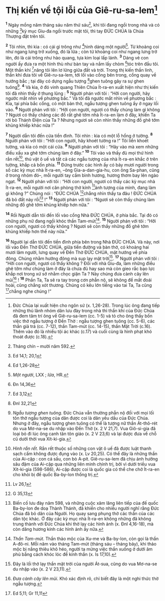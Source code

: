 # Thị kiến về tội lỗi của Giê-ru-sa-lem[^1]
<sup><b>1</b></sup> Ngày mồng năm tháng sáu năm thứ sáu[^2], khi tôi đang ngồi trong nhà và có những [^1*]kỳ mục Giu-đa ngồi trước mặt tôi, thì tay ĐỨC CHÚA là Chúa Thượng đặt trên tôi.

<sup><b>2</b></sup> Tôi nhìn, thì kìa : có cái gì trông như [^2*]hình dáng một người[^3]. Từ khoảng coi như ngang lưng trở xuống, đó là lửa ; còn từ khoảng coi như ngang lưng trở lên, đó là cái trông như hào quang, tựa kim loại lấp lánh. <sup><b>3</b></sup> Dáng vẻ con người ấy đưa ra một hình thù như bàn tay và nắm lấy chòm [^3*]tóc trên đầu tôi. Một thần khí [^4*]nâng tôi lên lơ lửng giữa đất và trời. Trong thị kiến thần linh, thần khí đưa tôi về Giê-ru-sa-lem, tới lối vào cổng bên trong, cổng quay về hướng bắc ; tại đây có dựng ngẫu tượng [^5*]ghen tuông gây ra sự ghen tuông[^4]. <sup><b>4</b></sup> Và kìa, ở đó vinh quang Thiên Chúa Ít-ra-en xuất hiện như thị kiến tôi đã nhìn thấy ở thung lũng : <sup><b>5</b></sup> Người phán với tôi : “Hỡi con người, hãy ngước mắt nhìn về phương bắc.” Và tôi đã ngước mắt nhìn về phương bắc : Kìa, tại phía bắc cổng, có một bàn thờ, ngẫu tượng ghen tuông ấy ở ngay lối vào. <sup><b>6</b></sup> Người phán với tôi : “Hỡi con người, ngươi có thấy chúng làm gì không ? Ngươi có thấy chăng các đồ rất ghê tởm nhà Ít-ra-en làm ở đây, khiến Ta rời bỏ Thánh Điện của Ta ? Nhưng ngươi sẽ còn nhìn thấy những đồ ghê tởm khủng khiếp khác nữa !”

<sup><b>7</b></sup> Người dẫn tôi đến cửa tiền đình. Tôi nhìn : kìa có một lỗ hổng ở tường. <sup><b>8</b></sup> Người phán với tôi : “Hỡi con người, hãy khoét tường ra !” Tôi liền khoét tường, và kìa có một cái cửa. <sup><b>9</b></sup> Người phán với tôi : “Hãy vào mà xem những điều xấu xa ghê tởm chúng làm ở đây.” <sup><b>10</b></sup> Tôi vào và thấy đủ mọi thứ hình rắn rết[^5], thú vật ô uế và tất cả các ngẫu tượng của nhà Ít-ra-en khắc ở trên tường, khắp cả bốn phía. <sup><b>11</b></sup> Đứng trước các hình ấy có bảy mươi người trong số các kỳ mục nhà Ít-ra-en, –ông Gia-a-dan-gia-hu, con ông Sa-phan, cũng ở trong nhóm đó–, mỗi người tay cầm bình hương, hương thơm bay lên ngào ngạt. <sup><b>12</b></sup> Người phán với tôi : “Hỡi con người, ngươi có thấy các kỳ mục nhà Ít-ra-en, mỗi người nơi căn phòng thờ kính [^6*]ảnh tượng của mình, đang làm gì không ?” Chúng nói : “ĐỨC CHÚA [^7*]chẳng nhìn thấy ta đâu ! ĐỨC CHÚA đã bỏ đất này rồi[^6] !” <sup><b>13</b></sup> Người phán với tôi : “Ngươi sẽ còn thấy chúng làm những đồ ghê tởm khủng khiếp hơn nữa.”

<sup><b>14</b></sup> Rồi Người dẫn tôi đến lối vào cổng Nhà ĐỨC CHÚA, ở phía bắc. Tại đó có những phụ nữ đang ngồi khóc thần Tam-mút[^7]. <sup><b>15</b></sup> Người phán với tôi : “Hỡi con người, ngươi có thấy không ? Ngươi sẽ còn thấy những đồ ghê tởm khủng khiếp hơn thế này nữa.”

<sup><b>16</b></sup> Người lại dẫn tôi đến tiền đình phía bên trong Nhà ĐỨC CHÚA. Và này, nơi lối vào Đền Thờ ĐỨC CHÚA, giữa tiền đường và bàn thờ, có khoảng hai mươi lăm người, lưng quay về Đền Thờ ĐỨC CHÚA, mặt hướng về phía đông. Chúng nhằm hướng đông mà sụp lạy mặt trời[^8]. <sup><b>17</b></sup> Người phán với tôi : “Hỡi con người, ngươi có thấy không ? Đối với nhà Giu-đa, làm những điều ghê tởm như chúng làm ở đây là chưa đủ hay sao mà còn gieo rắc bạo lực khắp nơi trong xứ sở nhằm chọc giận Ta ? Này chúng đưa cành cây lên mũi[^9] ! <sup><b>18</b></sup> Phần Ta, Ta sẽ ra tay trong cơn phẫn nộ, sẽ không để mắt đoái hoài, cũng chẳng xót thương. Chúng có kêu lớn tiếng vào tai Ta, Ta cũng [^8*]chẳng nghe chúng !”

[^1]: Đức Chúa lại xuất hiện cho ngôn sứ (x. 1,26-28). Trong lúc ông đang tiếp những thủ lãnh nhóm dân lưu đày trong nhà thì thần khí của Đức Chúa đã đem tâm trí ông về Giê-ru-sa-lem (cc. 1-5) và tỏ cho ông thấy bốn việc thờ ngẫu tượng ở Đền Thờ : ngẫu tượng ghen tuông (cc. 5-6), các thần giả trá (cc. 7-12), thần Tam-mút (cc. 14-15), thần Mặt Trời (c.16). Thêm vào đó là nhiều tội ác khác (c.17) và cuối cùng là hình phạt khó thoát được (c.18).
[^2]: Tháng chín – mười năm 592.
[^3]: <i>Một người</i>, LXX ; <i>lửa</i>, HR.
[^4]: <i>Ngẫu tượng ghen tuông</i>. Đức Chúa vẫn thường phẫn nộ đối với mọi lối tôn thờ ngẫu tượng của dân được coi là dân yêu dấu của Đức Chúa. Nhưng ở đây, ngẫu tượng ghen tuông có thể là tượng nữ thần Át-thô-rét do vua Mơ-na-se du nhập vào Đền Thờ (x. 2 V 21,7). Vua Giô-si-gia đã loại bỏ đi lúc ông canh tân tôn giáo (x. 2 V 23,6) và lại được đưa về chỗ cũ dưới thời vua Xít-ki-gia.
[^5]: <i>Hình rắn rết</i>. Rắn rết thuộc số những con vật ô uế đã được luật thanh sạch cấm không được đụng vào (x. Lv 20,25). Có thể đây là những thần của Ai-cập : con cá sấu, con bò A-pít. Giê-ru-sa-lem đã chịu ảnh hưởng sâu đậm của Ai-cập qua những liên minh chính trị, bởi vì dưới triều vua Xít-ki-gia (598-586), Ai-cập được coi là quốc gia có thể che chở Ít-ra-en cho khỏi bị đế quốc Ba-by-lon thống trị.
[^6]: Biến cố lưu đày năm 598, và những cuộc xâm lăng liên tiếp của đế quốc Ba-by-lon đe doạ Thành Thánh, đã khiến cho nhiều người nghĩ rằng Đức Chúa đã bỏ dân của Người. Họ quay sang phụng thờ các thần của các dân tộc khác. Ở đây các kỳ mục nhà Ít-ra-en không những đã không trung thành với Đức Chúa khi thờ lạy các hình ảnh (x. Đnl 4,16-18), mà còn dâng hương kính các hình ảnh ấy nữa.
[^7]: <i>Thần Tam-mút</i>. Thần thảo mộc của Xu-me và Ba-by-lon, còn gọi là thần A-đô-ni. Mỗi năm vào tháng Tam-mút (tháng sáu – tháng bảy), khi thảo mộc bị nắng thiêu khô héo, người ta mừng việc thần xuống ở dưới âm phủ bằng cách khóc lóc để kính thần (x. Is 17,10).
[^8]: Đây là lối thờ lạy thần mặt trời của người Át-sua, cũng do vua Mơ-na-se du nhập vào (x. 2 V 23,11).
[^9]: <i>Đưa cành cây lên mũi</i>. Khó xác định rõ, chỉ biết đây là một nghi thức thờ ngẫu tượng.
[^1*]: Ed 14,1; 20,1
[^2*]: Ed 1,26-28
[^3*]: Đn 14,36
[^4*]: Ed 3,12
[^5*]: Đnl 32,21
[^6*]: Lv 26,1
[^7*]: G 35,13
[^8*]: Ed 5,11; Gr 11,11
